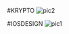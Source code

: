 #KRYPTO
![pic2](https://github.com/NevenaMilojevic01/Figma/assets/118065254/1afd4969-6ee0-47b1-aad3-e77cae1bdf5e)

#IOSDESIGN
![pic1](https://github.com/NevenaMilojevic01/Figma/assets/118065254/9c8d6c45-2d8f-49dd-bfb7-9c61d0dbcf18)
